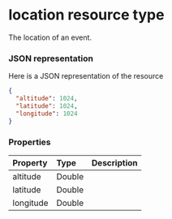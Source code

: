 # location resource type

The location of an event.

### JSON representation

Here is a JSON representation of the resource

<!-- {
  "blockType": "resource",
  "optionalProperties": [

  ],
  "@odata.type": "microsoft.graph.location"
}-->

```json
{
  "altitude": 1024,
  "latitude": 1024,
  "longitude": 1024
}

```
### Properties
| Property	   | Type	|Description|
|:---------------|:--------|:----------|
|altitude|Double||
|latitude|Double||
|longitude|Double||

<!-- uuid: 7d69feb1-1853-4adb-9143-620a1d81819a
2015-10-21 09:37:35 UTC -->
<!-- {
  "type": "#page.annotation",
  "description": "location resource",
  "keywords": "",
  "section": "documentation",
  "tocPath": ""
}-->